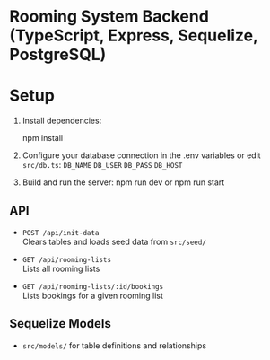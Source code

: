 # Rooming System Backend (TypeScript, Express, Sequelize, PostgreSQL)

# Setup

1. Install dependencies:

   npm install

2. Configure your database connection in the .env variables or edit `src/db.ts`:
   `DB_NAME`
   `DB_USER`
   `DB_PASS`
   `DB_HOST`

3. Build and run the server:
   npm run dev
   or
   npm run start

## API

- `POST /api/init-data`  
  Clears tables and loads seed data from `src/seed/`

- `GET /api/rooming-lists`  
  Lists all rooming lists

- `GET /api/rooming-lists/:id/bookings`  
  Lists bookings for a given rooming list

## Sequelize Models

- `src/models/` for table definitions and relationships
